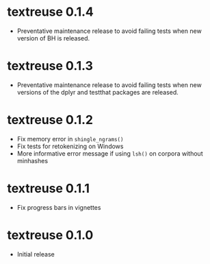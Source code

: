 # textreuse 0.1.4

- Preventative maintenance release to avoid failing tests when new version of
  BH is released.

# textreuse 0.1.3

- Preventative maintenance release to avoid failing tests when new versions of 
  the dplyr and testthat packages are released.

# textreuse 0.1.2

- Fix memory error in `shingle_ngrams()`
- Fix tests for retokenizing on Windows
- More informative error message if using `lsh()` on corpora without minhashes

# textreuse 0.1.1

- Fix progress bars in vignettes

# textreuse 0.1.0

- Initial release
